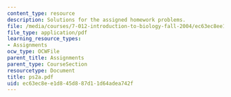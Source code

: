 ```yaml
---
content_type: resource
description: Solutions for the assigned homework problems.
file: /media/courses/7-012-introduction-to-biology-fall-2004/ec63ec8ee1d845d887d11d64adea742f_ps2a.pdf
file_type: application/pdf
learning_resource_types:
- Assignments
ocw_type: OCWFile
parent_title: Assignments
parent_type: CourseSection
resourcetype: Document
title: ps2a.pdf
uid: ec63ec8e-e1d8-45d8-87d1-1d64adea742f
---
```

